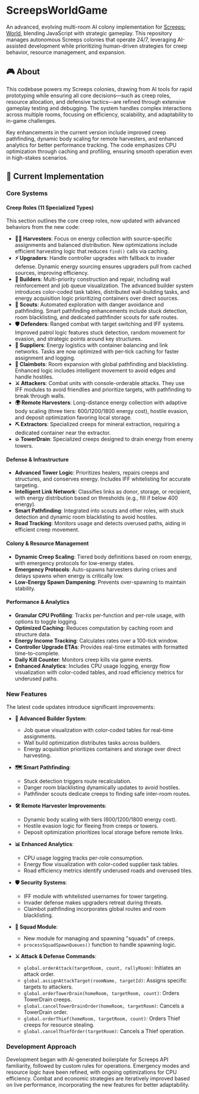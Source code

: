 # ScreepsWorldGame

An advanced, evolving multi-room AI colony implementation for [Screeps: World](https://store.steampowered.com/app/464350/Screeps_World/), blending JavaScript with strategic gameplay. This repository manages autonomous Screeps colonies that operate 24/7, leveraging AI-assisted development while prioritizing human-driven strategies for creep behavior, resource management, and expansion.

## 🎮 About

This codebase powers my Screeps colonies, drawing from AI tools for rapid prototyping while ensuring all core decisions—such as creep roles, resource allocation, and defensive tactics—are refined through extensive gameplay testing and debugging. The system handles complex interactions across multiple rooms, focusing on efficiency, scalability, and adaptability to in-game challenges.

Key enhancements in the current version include improved creep pathfinding, dynamic body scaling for remote harvesters, and enhanced analytics for better performance tracking. The code emphasizes CPU optimization through caching and profiling, ensuring smooth operation even in high-stakes scenarios.

## 🚀 Current Implementation

### Core Systems

#### **Creep Roles** (11 Specialized Types)

This section outlines the core creep roles, now updated with advanced behaviors from the new code:

*   **🧑‍🌾 Harvesters**: Focus on energy collection with source-specific assignments and balanced distribution. New optimizations include efficient harvesting logic that reduces ```find()``` calls via caching.
*   **⚡ Upgraders**: Handle controller upgrades with fallback to invader defense. Dynamic energy sourcing ensures upgraders pull from cached sources, improving efficiency.
*   **🔨 Builders**: Multi-priority construction and repair, including wall reinforcement and job queue visualization. The advanced builder system introduces color-coded task tables, distributed wall-building tasks, and energy acquisition logic prioritizing containers over direct sources.
*   **🔭 Scouts**: Automated exploration with danger avoidance and pathfinding. Smart pathfinding enhancements include stuck detection, room blacklisting, and dedicated pathfinder scouts for safe routes.
*   **🛡️ Defenders**: Ranged combat with target switching and IFF systems. Improved patrol logic features stuck detection, random movement for evasion, and strategic points around key structures.
*   **🔋 Suppliers**: Energy logistics with container balancing and link networks. Tasks are now optimized with per-tick caching for faster assignment and logging.
*   **🤖 Claimbots**: Room expansion with global pathfinding and blacklisting. Enhanced logic includes intelligent movement to avoid edges and handle hostiles.
*   **⚔️ Attackers**: Combat units with console-orderable attacks. They use IFF modules to avoid friendlies and prioritize targets, with pathfinding to break through walls.
*   **🌍 Remote Harvesters**: Long-distance energy collection with adaptive body scaling (three tiers: 600/1200/1800 energy cost), hostile evasion, and deposit optimization favoring local storage.
*   **⛏️ Extractors**: Specialized creeps for mineral extraction, requiring a dedicated container near the extractor.
*   **💥 TowerDrain**: Specialized creeps designed to drain energy from enemy towers.

#### **Defense & Infrastructure**

*   **Advanced Tower Logic**: Prioritizes healers, repairs creeps and structures, and conserves energy. Includes IFF whitelisting for accurate targeting.
*   **Intelligent Link Network**: Classifies links as donor, storage, or recipient, with energy distribution based on thresholds (e.g., fill if below 400 energy).
*   **Smart Pathfinding**: Integrated into scouts and other roles, with stuck detection and dynamic room blacklisting to avoid hostiles.
*   **Road Tracking**: Monitors usage and detects overused paths, aiding in efficient creep movement.

#### **Colony & Resource Management**

*   **Dynamic Creep Scaling**: Tiered body definitions based on room energy, with emergency protocols for low-energy states.
*   **Emergency Protocols**: Auto-spawns harvesters during crises and delays spawns when energy is critically low.
*   **Low-Energy Spawn Dampening**: Prevents over-spawning to maintain stability.

#### **Performance & Analytics**

*   **Granular CPU Profiling**: Tracks per-function and per-role usage, with options to toggle logging.
*   **Optimized Caching**: Reduces computation by caching room and structure data.
*   **Energy Income Tracking**: Calculates rates over a 100-tick window.
*   **Controller Upgrade ETAs**: Provides real-time estimates with formatted time-to-complete.
*   **Daily Kill Counter**: Monitors creep kills via game events.
*   **Enhanced Analytics**: Includes CPU usage logging, energy flow visualization with color-coded tables, and road efficiency metrics for underused paths.

### New Features

The latest code updates introduce significant improvements:

*   **🧠 Advanced Builder System**:
    *   Job queue visualization with color-coded tables for real-time assignments.
    *   Wall build optimization distributes tasks across builders.
    *   Energy acquisition prioritizes containers and storage over direct harvesting.

*   **🗺️ Smart Pathfinding**:
    *   Stuck detection triggers route recalculation.
    *   Danger room blacklisting dynamically updates to avoid hostiles.
    *   Pathfinder scouts dedicate creeps to finding safe inter-room routes.

*   **🛠️ Remote Harvester Improvements**:
    *   Dynamic body scaling with tiers (600/1200/1800 energy cost).
    *   Hostile evasion logic for fleeing from creeps or towers.
    *   Deposit optimization prioritizes local storage before remote links.

*   **📊 Enhanced Analytics**:
    *   CPU usage logging tracks per-role consumption.
    *   Energy flow visualization with color-coded supplier task tables.
    *   Road efficiency metrics identify underused roads and overused tiles.

*   **🛡️ Security Systems**:
    *   IFF module with whitelisted usernames for tower targeting.
    *   Invader defense makes upgraders retreat during threats.
    *   Claimbot pathfinding incorporates global routes and room blacklisting.

*   **🚀 Squad Module**:
    *   New module for managing and spawning "squads" of creeps.
    *   ```processSquadSpawnQueues()``` function to handle spawning logic.

*   **⚔️ Attack & Defense Commands**:
    *   ```global.orderAttack(targetRoom, count, rallyRoom)```: Initiates an attack order.
    *   ```global.assignAttackTarget(roomName, targetId)```: Assigns specific targets to attackers.
    *   ```global.orderTowerDrain(homeRoom, targetRoom, count)```: Orders TowerDrain creeps.
    *   ```global.cancelTowerDrainOrder(homeRoom, targetRoom)```: Cancels a TowerDrain order.
    *   ```global.orderThief(homeRoom, targetRoom, count)```: Orders Thief creeps for resource stealing.
    *   ```global.cancelThiefOrder(targetRoom)```: Cancels a Thief operation.

### Development Approach

Development began with AI-generated boilerplate for Screeps API familiarity, followed by custom rules for operations. Emergency modes and resource logic have been refined, with ongoing optimizations for CPU efficiency. Combat and economic strategies are iteratively improved based on live performance, incorporating the new features for better adaptability.

